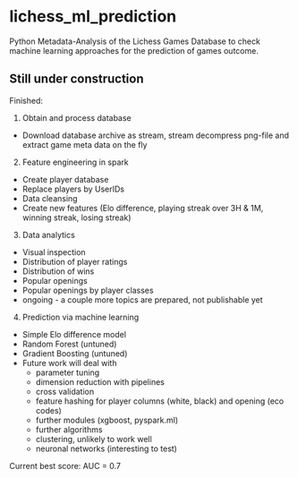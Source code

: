 # lichess_ml_prediction
Python Metadata-Analysis of the Lichess Games Database to check machine learning approaches for the prediction of games outcome.

## Still under construction
Finished:

1. Obtain and process database
* Download database archive as stream, stream decompress png-file and extract game meta data on the fly

2. Feature engineering in spark
* Create player database
* Replace players by UserIDs 
* Data cleansing 
* Create new features (Elo difference, playing streak over 3H & 1M, winning streak, losing streak)

3. Data analytics 
* Visual inspection
* Distribution of player ratings
* Distribution of wins
* Popular openings
* Popular openings by player classes
* ongoing - a couple more topics are prepared, not publishable yet

4. Prediction via machine learning
* Simple Elo difference model
* Random Forest (untuned)
* Gradient Boosting (untuned)
* Future work will deal with
   * parameter tuning
   * dimension reduction with pipelines
   * cross validation
   * feature hashing for player columns (white, black) and opening (eco codes)
   * further modules (xgboost, pyspark.ml)
   * further algorithms
   * clustering, unlikely to work well
   * neuronal networks (interesting to test)

Current best score: AUC = 0.7
